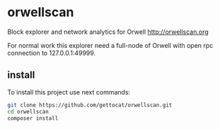 # orwellscan
Block explorer and network analytics for Orwell http://orwellscan.org

For normal work this explorer need a full-node of Orwell with open rpc connection to 127.0.0.1:49999. 

## install
To install this project use next commands:
```bash
git clone https://github.com/gettocat/orwellscan.git
cd orwellscan
composer install
```
